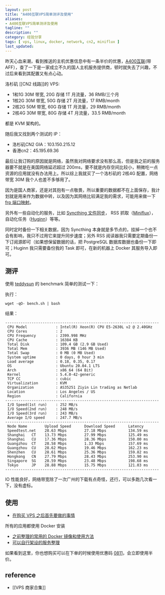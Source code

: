 ```yaml
---
layout: post
title: "A400互联VPS简单测评及使用"
aliases: 
- A400互联VPS简单测评及使用
tagline: ""
description: ""
category: 经验分享
tags: [ vps, linux, docker, network, cn2, miniflux ]
last_updated:
---
```


昨天心血来潮，看到推送的主机优惠信息中有一条半价的优惠，[A400互联](https://portal.a400.net/aff/JTNBOUMX)(带AFF），查了一下是一家成立不久的国人主机服务提供商，顿时就失去了兴趣，不过后来看到其配置又有点心动。

洛杉矶 [[CN2 线路]]的 VPS:

- 1和1G 30M 带宽, 20G 存储 1T 月流量，36 RMB/三个月
- 1核2G 30M 带宽, 50G 存储 2T 月流量，17 RMB/month
- 2核2G 50M 带宽, 60G 存储 1T 月流量，29 RMB/month
- 2核4G 30M 带宽, 80G 存储 4T 月流量，33.5 RMB/month

都是 KVM 架构的。

随后我又找到两个测试的 IP：

- 洛杉矶CN2 GIA：103.150.215.12
- 香港cn2：45.195.69.36

最后让我订购的原因就是网络，虽然我对网络要求没有那么高，但是我之前的服务器要不就是在美国网络延迟超过 200ms，要不就是内存空间比较小，稍微吃一点资源的应用就没有办法用上。所以综上我就买了一个洛杉矶的 2核4G 配置，网络带宽 30M 我个人也差不多够用了。

因为是国人商家，还是对其抱有一点敬畏，所以重要的数据都不在上面保存，我计划就是用来作为数据中转，以及因为其网络比较满足我的需求，可能用来做一下 [frp 端口映射](/post/2017/11/frp-config.html)。

另外有一些自动化的服务，比如 [Syncthing 文件同步](/post/2019/10/syncthing.html)， RSS 抓取（[Miniflux](/post/2020/02/self-hosted-rss-reader.html)），自动化任务（[Huginn](/post/2019/01/huginn.html)）等等。

同时定时备份一下相关数据，因为 Syncthing 本身就是多节点的，挂掉一个也不会有影响，我只不过用它来提升同步速度；另外 RSS 阅读器我只需要定期备份一下订阅源即可（如果想保留数据的话，把 PostgreSQL 数据库数据也备份一下即可；Huginn 我只需要备份我的 Task 即可，在新的机器上 Docker 其服务导入即可。

## 测评
使用 [teddysun](https://github.com/teddysun/across/blob/master/bench.sh) 的 benchmark 简单的测试一下：

执行：

    wget -qO- bench.sh | bash

结果：

```
----------------------------------------------------------------------
 CPU Model             : Intel(R) Xeon(R) CPU E5-2630L v2 @ 2.40GHz
 CPU Cores             : 2
 CPU Frequency         : 2399.998 MHz
 CPU Cache             : 16384 KB
 Total Disk            : 109.4 GB (2.9 GB Used)
 Total Mem             : 3936 MB (146 MB Used)
 Total Swap            : 0 MB (0 MB Used)
 System uptime         : 0 days, 0 hour 3 min
 Load average          : 0.18, 0.35, 0.17
 OS                    : Ubuntu 20.04.1 LTS
 Arch                  : x86_64 (64 Bit)
 Kernel                : 5.4.0-42-generic
 TCP CC                : cubic
 Virtualization        : KVM
 Organization          : AS35251 Ziyin Lin trading as Netlab
 Location              : Los Angeles / US
 Region                : California
----------------------------------------------------------------------
 I/O Speed(1st run)    : 252 MB/s
 I/O Speed(2nd run)    : 248 MB/s
 I/O Speed(3rd run)    : 243 MB/s
 Average I/O speed     : 247.7 MB/s
----------------------------------------------------------------------
 Node Name        Upload Speed      Download Speed      Latency
 Speedtest.net    28.63 Mbps        27.18 Mbps          134.59 ms
 Shanghai   CT    13.73 Mbps        27.99 Mbps          125.49 ms
 Shanghai   CU    17.36 Mbps        28.36 Mbps          150.00 ms
 Guangzhou  CT    28.58 Mbps        1.33 Mbps           157.69 ms
 Guangzhou  CU    28.62 Mbps        19.46 Mbps          162.23 ms
 Shenzhen   CU    28.61 Mbps        25.36 Mbps          159.82 ms
 Hongkong   CN    27.79 Mbps        28.43 Mbps          253.90 ms
 Singapore  SG    28.59 Mbps        23.48 Mbps          198.68 ms
 Tokyo      JP    28.88 Mbps        15.75 Mbps          121.03 ms
----------------------------------------------------------------------
```

IO 性能良好，网络带宽除了一次广州的下载有点奇怪，还行，可以多跑几次看一下，没有虚标。


## 使用

- [在购买 VPS 之后首先要做的事情](/post/2015/12/things-to-do-after-buying-vps.html)

所有的应用都使用 Docker 安装

- [之前整理的常用的 Docker 镜像和使用方法](https://github.com/einverne/dockerfile)
- [可以自行架设的服务整理](/post/2020/02/self-hosted-services-collection.html)

如果看到这里，你也想购买可以在下单的时候使用优惠码 [0811](https://portal.a400.net/aff/JTNBOUMX)，会立即使用半价。

## reference

- [[VPS 商家合集]]
